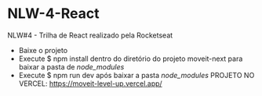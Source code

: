 # NLW-4-React
 NLW#4 - Trilha de React realizado pela Rocketseat
- Baixe o projeto
- Execute $ npm install dentro do diretório do projeto moveit-next para baixar a pasta de *node_modules*
- Execute $ npm run dev após baixar a pasta *node_modules* 
PROJETO NO VERCEL: https://moveit-level-up.vercel.app/
